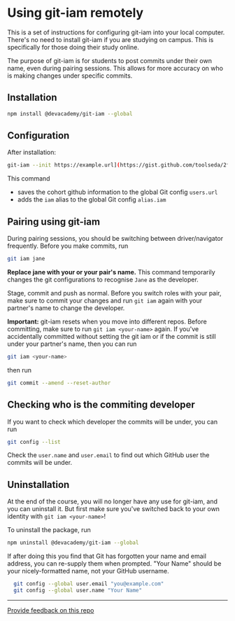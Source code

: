 # Using git-iam remotely

This is a set of instructions for configuring git-iam into your local computer. There's no need to install git-iam if you are studying on campus. This is specifically for those doing their study online. 

The purpose of git-iam is for students to post commits under their own name, even during pairing sessions. This allows for more accuracy on who is making changes under specific commits.

## Installation

```sh
npm install @devacademy/git-iam --global
```

## Configuration

After installation:

```sh
git-iam --init https://example.url](https://gist.github.com/toolseda/2fbbe5cb6800ce040601e43069add44e/raw/
```

This command

* saves the cohort github information to the global Git config `users.url`
* adds the `iam` alias to the global Git config `alias.iam`

## Pairing using git-iam

During pairing sessions, you should be switching between driver/navigator frequently. Before you make commits, run 

```sh
git iam jane
```

**Replace jane with your or your pair's name.**
This command temporarily changes the git configurations to recognise `Jane` as the developer. 

Stage, commit and push as normal. Before you switch roles with your pair, make sure to commit your changes and run `git iam` again with your partner's name to change the developer.

**Important:** git-iam resets when you move into different repos. Before committing, make sure to run `git iam <your-name>` again. If you've accidentally committed without setting the git iam or if the commit is still under your partner's name, then you can run

```sh
git iam <your-name>
```

then run

```sh
git commit --amend --reset-author
```

## Checking who is the commiting developer

If you want to check which developer the commits will be under, you can run

```sh
git config --list
```

Check the `user.name` and `user.email` to find out which GitHub user the commits will be under.

## Uninstallation

At the end of the course, you will no longer have any use for git-iam, and you can uninstall it. 
But first make sure you've switched back to your own identity with `git iam <your-name>`! 

To uninstall the package, run

```sh
npm uninstall @devacademy/git-iam --global
```

If after doing this you find that Git has forgotten your name and email address, you can re-supply them when prompted. "Your Name" should be your nicely-formatted name, not your GitHub username.
```sh
  git config --global user.email "you@example.com"
  git config --global user.name "Your Name"
```

---
[Provide feedback on this repo](https://docs.google.com/forms/d/e/1FAIpQLSfw4FGdWkLwMLlUaNQ8FtP2CTJdGDUv6Xoxrh19zIrJSkvT4Q/viewform?usp=pp_url&entry.1958421517=remote-git-iam)
